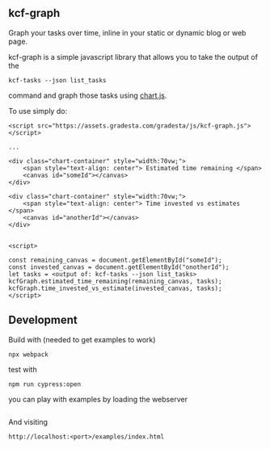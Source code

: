 kcf-graph
-----------

Graph your tasks over time, inline in your static or dynamic blog or web page.

kcf-graph is a simple javascript library that allows you to take the output of the

```
kcf-tasks --json list_tasks
```

command and graph those tasks using [chart.js](https://www.chartjs.org/).

To use simply do:

```
<script src="https://assets.gradesta.com/gradesta/js/kcf-graph.js"></script>

...

<div class="chart-container" style="width:70vw;">
    <span style="text-align: center"> Estimated time remaining </span>
    <canvas id="someId"></canvas>
</div>

<div class="chart-container" style="width:70vw;">
    <span style="text-align: center"> Time invested vs estimates </span>
    <canvas id="anotherId"></canvas>
</div>


<script>

const remaining_canvas = document.getElementById("someId");
const invested_canvas = document.getElementById("onotherId");
let tasks = <output of: kcf-tasks --json list_tasks>
kcfGraph.estimated_time_remaining(remaining_canvas, tasks);
kcfGraph.time_invested_vs_estimate(invested_canvas, tasks);
</script>
```

Development
--------------

Build with (needed to get examples to work)

```
npx webpack
```

test with

```
npm run cypress:open
```

you can play with examples by loading the webserver

```

```

And visiting

```
http://localhost:<port>/examples/index.html
```
